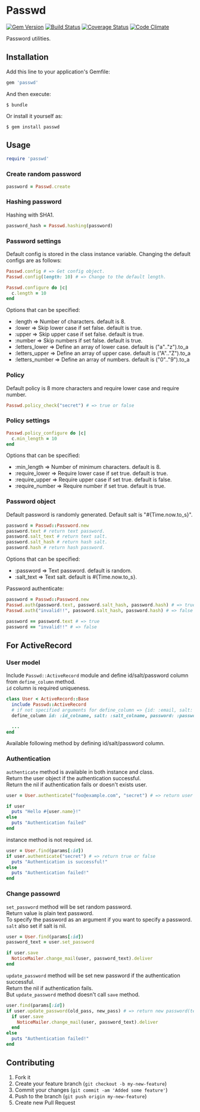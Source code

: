 # Passwd

[![Gem Version](https://badge.fury.io/rb/passwd.png)](http://badge.fury.io/rb/passwd)
[![Build Status](https://travis-ci.org/i2bskn/passwd.png?branch=master)](https://travis-ci.org/i2bskn/passwd)
[![Coverage Status](https://coveralls.io/repos/i2bskn/passwd/badge.png?branch=master)](https://coveralls.io/r/i2bskn/passwd?branch=master)
[![Code Climate](https://codeclimate.com/github/i2bskn/passwd.png)](https://codeclimate.com/github/i2bskn/passwd)

Password utilities.

## Installation

Add this line to your application's Gemfile:

```ruby
gem 'passwd'
```

And then execute:

    $ bundle

Or install it yourself as:

    $ gem install passwd

## Usage

```ruby
require 'passwd'
```

### Create random password

```ruby
password = Passwd.create
```

### Hashing password

Hashing with SHA1.

```ruby
password_hash = Passwd.hashing(password)
```

### Password settings

Default config is stored in the class instance variable.
Changing the default configs are as follows:

```ruby
Passwd.config # => Get config object.
Passwd.config(length: 10) # => Change to the default length.

Passwd.configure do |c|
  c.length = 10
end
```

Options that can be specified:

* :length => Number of characters. default is 8.
* :lower => Skip lower case if set false. default is true.
* :upper => Skip upper case if set false. default is true.
* :number => Skip numbers if set false. default is true.
* :letters_lower => Define an array of lower case. default is ("a".."z").to_a
* :letters_upper => Define an array of upper case. default is ("A".."Z").to_a
* :letters_number => Define an array of numbers. default is ("0".."9").to_a

### Policy

Default policy is 8 more characters and require lower case and require number.

```ruby
Passwd.policy_check("secret") # => true or false
```

### Policy settings

```ruby
Passwd.policy_configure do |c|
  c.min_length = 10
end
```

Options that can be specified:

* :min_length => Number of minimum characters. default is 8.
* :require_lower => Require lower case if set true. default is true.
* :require_upper => Require upper case if set true. default is false.
* :require_number => Require number if set true. default is true.

### Password object

Default password is randomly generated.
Default salt is "#{Time.now.to_s}".

```ruby
password = Passwd::Password.new
password.text # return text password.
password.salt_text # return text salt.
password.salt_hash # return hash salt.
password.hash # return hash password.
```

Options that can be specified:

* :password => Text password. default is random.
* :salt_text => Text salt. default is #{Time.now.to_s}.

Password authenticate:

```ruby
password = Passwd::Password.new
Passwd.auth(password.text, password.salt_hash, password.hash) # => true
Passwd.auth("invalid!!", password.salt_hash, password.hash) # => false

password == password.text # => true
password == "invalid!!" # => false
```

## For ActiveRecord

### User model

Include `Passwd::ActiveRecord` module and define id/salt/password column from `define_column` method.  
`id` column is required uniqueness.

```ruby
class User < ActiveRecord::Base
  include Passwd::ActiveRecord
  # if not specified arguments for define_column => {id: :email, salt: :salt, password: :password}
  define_column id: :id_colname, salt: :salt_colname, password: :password_colname

  ...
end
```

Available following method by defining id/salt/password column.

### Authentication

`authenticate` method is available in both instance and class.  
Return the user object if the authentication successful.  
Return the nil if authentication fails or doesn't exists user.

```ruby
user = User.authenticate("foo@example.com", "secret") # => return user object or nil.

if user
  puts "Hello #{user.name}!"
else
  puts "Authentication failed"
end
```

instance method is not required `id`.

```ruby
user = User.find(params[:id])
if user.authenticate("secret") # => return true or false
  puts "Authentication is successful!"
else
  puts "Authentication failed!"
end
```

### Change passowrd

`set_password` method will be set random password.  
Return value is plain text password.  
To specify the password as an argument if you want to specify a password.  
`salt` also set if salt is nil.

```ruby
user = User.find(params[:id])
password_text = user.set_password

if user.save
  NoticeMailer.change_mail(user, password_text).deliver
end
```
`update_password` method will be set new password if the authentication successful.  
Return the nil if authentication fails.  
But `update_password` method doesn't call `save` method.

```ruby
user.find(params[:id])
if user.update_password(old_pass, new_pass) # => return new password(text) or false
  if user.save
    NoticeMailer.change_mail(user, password_text).deliver
  end
else
  puts "Authentication failed!"
end
```

## Contributing

1. Fork it
2. Create your feature branch (`git checkout -b my-new-feature`)
3. Commit your changes (`git commit -am 'Added some feature'`)
4. Push to the branch (`git push origin my-new-feature`)
5. Create new Pull Request

